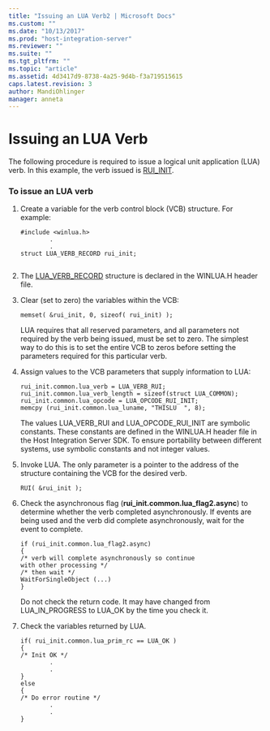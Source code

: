 ```yaml
---
title: "Issuing an LUA Verb2 | Microsoft Docs"
ms.custom: ""
ms.date: "10/13/2017"
ms.prod: "host-integration-server"
ms.reviewer: ""
ms.suite: ""
ms.tgt_pltfrm: ""
ms.topic: "article"
ms.assetid: 4d3417d9-8738-4a25-9d4b-f3a719515615
caps.latest.revision: 3
author: MandiOhlinger
manager: anneta
---
```

# Issuing an LUA Verb
The following procedure is required to issue a logical unit application (LUA) verb. In this example, the verb issued is [RUI_INIT](../Topic/RUI_INIT2.md).  
  
### To issue an LUA verb  
  
1.  Create a variable for the verb control block (VCB) structure. For example:  
  
    ```  
    #include <winlua.h>  
            .  
            .  
    struct LUA_VERB_RECORD rui_init;  
  
    ```  
  
2.  The [LUA_VERB_RECORD](../core/lua-verb-record.md) structure is declared in the WINLUA.H header file.  
  
3.  Clear (set to zero) the variables within the VCB:  
  
    ```  
    memset( &rui_init, 0, sizeof( rui_init) );  
    ```  
  
     LUA requires that all reserved parameters, and all parameters not required by the verb being issued, must be set to zero. The simplest way to do this is to set the entire VCB to zeros before setting the parameters required for this particular verb.  
  
4.  Assign values to the VCB parameters that supply information to LUA:  
  
    ```  
    rui_init.common.lua_verb = LUA_VERB_RUI;  
    rui_init.common.lua_verb_length = sizeof(struct LUA_COMMON);  
    rui_init.common.lua_opcode = LUA_OPCODE_RUI_INIT;  
    memcpy (rui_init.common.lua_luname, "THISLU  ", 8);  
    ```  
  
     The values LUA_VERB_RUI and LUA_OPCODE_RUI_INIT are symbolic constants. These constants are defined in the WINLUA.H header file in the Host Integration Server SDK. To ensure portability between different systems, use symbolic constants and not integer values.  
  
5.  Invoke LUA. The only parameter is a pointer to the address of the structure containing the VCB for the desired verb.  
  
    ```  
    RUI( &rui_init );  
    ```  
  
6.  Check the asynchronous flag (**rui_init.common.lua_flag2.async**) to determine whether the verb completed asynchronously. If events are being used and the verb did complete asynchronously, wait for the event to complete.  
  
    ```  
    if (rui_init.common.lua_flag2.async)  
    {  
    /* verb will complete asynchronously so continue  
    with other processing */  
    /* then wait */  
    WaitForSingleObject (...)  
    }  
    ```  
  
     Do not check the return code. It may have changed from LUA_IN_PROGRESS to LUA_OK by the time you check it.  
  
7.  Check the variables returned by LUA.  
  
    ```  
    if( rui_init.common.lua_prim_rc == LUA_OK )  
    {  
    /* Init OK */  
            .  
            .  
    }   
    else  
    {  
    /* Do error routine */  
            .  
            .  
    }  
    ```